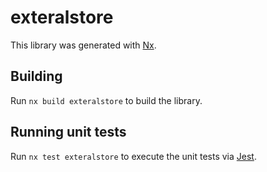 # exteralstore

This library was generated with [Nx](https://nx.dev).

## Building

Run `nx build exteralstore` to build the library.

## Running unit tests

Run `nx test exteralstore` to execute the unit tests via [Jest](https://jestjs.io).
